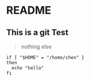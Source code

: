 # README
## This is a git Test
> nothing else
```shell
if [ "$HOME" = "/home/chen" }
then 
  echo "hello"
fi
```
 

